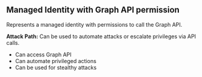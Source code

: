 ## Managed Identity with Graph API permission

Represents a managed identity with permissions to call the Graph API.

**Attack Path:** Can be used to automate attacks or escalate privileges via API calls.

- Can access Graph API
- Can automate privileged actions
- Can be used for stealthy attacks
